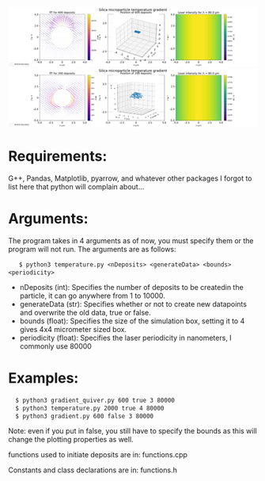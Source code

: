 
![alt text](https://raw.githubusercontent.com/Pwhsky/active-matter-thesis/main/thermophoresis/figures/quiver3.png?raw=true)
![alt text](https://raw.githubusercontent.com/Pwhsky/active-matter-thesis/main/thermophoresis/figures/quiver.png?raw=true)

# Requirements:
G++, Pandas, Matplotlib, pyarrow, and whatever other packages I forgot to list here that python will complain about...




 # Arguments:
 The program takes in 4 arguments as of now, you must specify them or the program will not run.
 The arguments are as follows:
```console
   $ python3 temperature.py <nDeposits> <generateData> <bounds> <periodicity>
```
- nDeposits    (int): Specifies the number of deposits to be createdin the particle, it can go anywhere from 1 to 10000.
- generateData (str): Specifies whether or not to create new datapoints and overwrite the old data, true or false.    
- bounds       (float): Specifies the size of the simulation box, setting it to 4 gives 4x4 micrometer sized box.
- periodicity  (float): Specifies the laser periodicity in nanometers, I commonly use 80000



# Examples: 
```console
  $ python3 gradient_quiver.py 600 true 3 80000
  $ python3 temperature.py 2000 true 4 80000
  $ python3 gradient.py 600 false 3 80000
```

Note: even if you put in false, you still have to specify the bounds as this will change the plotting properties as well.

functions used to initiate deposits are in:
functions.cpp

Constants and class declarations are in:
functions.h
